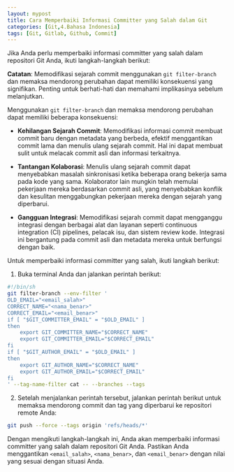 ```yaml
---
layout: mypost
title: Cara Memperbaiki Informasi Committer yang Salah dalam Git
categories: [Git,4.Bahasa Indonesia]
tags: [Git, Gitlab, Github, Commit]
---
```


Jika Anda perlu memperbaiki informasi committer yang salah dalam repositori Git Anda, ikuti langkah-langkah berikut:

**Catatan**: Memodifikasi sejarah commit menggunakan `git filter-branch` dan memaksa mendorong perubahan dapat memiliki konsekuensi yang signifikan. Penting untuk berhati-hati dan memahami implikasinya sebelum melanjutkan.

Menggunakan `git filter-branch` dan memaksa mendorong perubahan dapat memiliki beberapa konsekuensi:

- **Kehilangan Sejarah Commit**: Memodifikasi informasi commit membuat commit baru dengan metadata yang berbeda, efektif menggantikan commit lama dan menulis ulang sejarah commit. Hal ini dapat membuat sulit untuk melacak commit asli dan informasi terkaitnya.

- **Tantangan Kolaborasi**: Menulis ulang sejarah commit dapat menyebabkan masalah sinkronisasi ketika beberapa orang bekerja sama pada kode yang sama. Kolaborator lain mungkin telah memulai pekerjaan mereka berdasarkan commit asli, yang menyebabkan konflik dan kesulitan menggabungkan pekerjaan mereka dengan sejarah yang diperbarui.

- **Gangguan Integrasi**: Memodifikasi sejarah commit dapat mengganggu integrasi dengan berbagai alat dan layanan seperti continuous integration (CI) pipelines, pelacak isu, dan sistem review kode. Integrasi ini bergantung pada commit asli dan metadata mereka untuk berfungsi dengan baik.

Untuk memperbaiki informasi committer yang salah, ikuti langkah berikut:

1. Buka terminal Anda dan jalankan perintah berikut:
```bash
#!/bin/sh
git filter-branch --env-filter '
OLD_EMAIL="<email_salah>"
CORRECT_NAME="<nama_benar>"
CORRECT_EMAIL="<email_benar>"
if [ "$GIT_COMMITTER_EMAIL" = "$OLD_EMAIL" ]
then
    export GIT_COMMITTER_NAME="$CORRECT_NAME"
    export GIT_COMMITTER_EMAIL="$CORRECT_EMAIL"
fi
if [ "$GIT_AUTHOR_EMAIL" = "$OLD_EMAIL" ]
then
    export GIT_AUTHOR_NAME="$CORRECT_NAME"
    export GIT_AUTHOR_EMAIL="$CORRECT_EMAIL"
fi
' --tag-name-filter cat -- --branches --tags
```

2. Setelah menjalankan perintah tersebut, jalankan perintah berikut untuk memaksa mendorong commit dan tag yang diperbarui ke repositori remote Anda:
```bash
git push --force --tags origin 'refs/heads/*'
```

Dengan mengikuti langkah-langkah ini, Anda akan memperbaiki informasi committer yang salah dalam repositori Git Anda. Pastikan Anda menggantikan `<email_salah>`, `<nama_benar>`, dan `<email_benar>` dengan nilai yang sesuai dengan situasi Anda.
